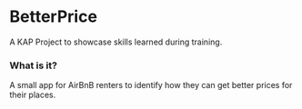 # BetterPrice
A KAP Project to showcase skills learned during training.

### What is it?
A small app for AirBnB renters to identify how they can get better prices for their places.
